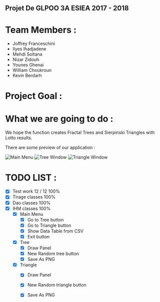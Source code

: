 Projet De GLPOO 3A ESIEA 2017 - 2018
------------------------------------
Team Members :
==============

* Joffrey Franceschini
* Ilyes Ihadjadene
* Mehdi Soltana
* Nizar Zidouh
* Younes Ghenai
* William Choukroun
* Kevin Berdarh
	
Project Goal :
==============


What we are going to do :
=====================

We hope the function creates Fractal Trees and Sierpinski Triangles with Lotto results.

There are some preview of our application : 

![Main Menu](https://github.com/JoffreyFrancesch/JAVA-GLPOO-3A-FRANCESCHINI/blob/master/src/main/resources/main%20menu.png)
![Tree Window](https://github.com/JoffreyFrancesch/JAVA-GLPOO-3A-FRANCESCHINI/blob/master/src/main/resources/fractal%20tree.png)
![Triangle Window](https://github.com/JoffreyFrancesch/JAVA-GLPOO-3A-FRANCESCHINI/blob/master/src/main/resources/fractal%20triangle.png)

TODO LIST :
===========

- [x] Test work 12 / 12 100%
- [x] Tirage classes 100%
- [x] Dao classes 100%
- [x] IHM classes 100%
	- [x] Main Menu
		- [x] Go to Tree button
		- [x] Go to Triangle button
		- [x] Show Data Table from CSV
		- [x] Exit button
	- [x] Tree
		- [x] Draw Panel
		- [x] New Random tree button
		- [x] Save As PNG
	- [x] Triangle
		- [x] Draw Panel
		- [x] New Random triangle button
		- [x] Save As PNG
	